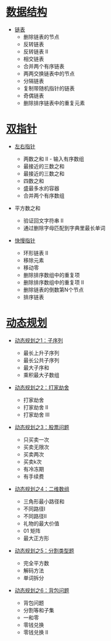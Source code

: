 # [数据结构](https://github.com/chayliu1991/LeetCode/tree/master/src/%E6%95%B0%E6%8D%AE%E7%BB%93%E6%9E%84)

- [链表](https://github.com/chayliu1991/LeetCode/blob/master/src/%E6%95%B0%E6%8D%AE%E7%BB%93%E6%9E%84/%E9%93%BE%E8%A1%A8.md)
  - 删除链表的节点
  - 反转链表
  - 反转链表 II
  - 相交链表
  - 合并两个有序链表
  - 两两交换链表中的节点
  - 分隔链表
  - 复制带随机指针的链表
  - 奇偶链表
  - 删除排序链表中的重复元素

# [双指针](https://github.com/chayliu1991/LeetCode/tree/master/src/%E5%8F%8C%E6%8C%87%E9%92%88)

- [左右指针](https://github.com/chayliu1991/LeetCode/blob/master/src/%E5%8F%8C%E6%8C%87%E9%92%88/%E5%B7%A6%E5%8F%B3%E6%8C%87%E9%92%88.md)
  - 两数之和 II - 输入有序数组
  - 最接近的三数之和
  - 最接近的三数之和
  - 四数之和
  - 盛最多水的容器
  - 合并两个有序数组
- 平方数之和
  - 验证回文字符串 Ⅱ
  - 通过删除字母匹配到字典里最长单词
  
- [快慢指针](https://github.com/chayliu1991/LeetCode/blob/master/src/%E5%8F%8C%E6%8C%87%E9%92%88/%E5%BF%AB%E6%85%A2%E6%8C%87%E9%92%88.md)
  - 环形链表 II
  - 移除元素
  - 移动零
  - 删除排序数组中的重复项
  - 删除排序数组中的重复项 II
  - 删除链表的倒数第N个节点
  - 排序链表

# [动态规划](https://github.com/chayliu1991/LeetCode/tree/master/src/%E5%8A%A8%E6%80%81%E8%A7%84%E5%88%92)

- [动态规划之1：子序列](https://github.com/chayliu1991/LeetCode/blob/master/src/%E5%8A%A8%E6%80%81%E8%A7%84%E5%88%92/%E5%8A%A8%E6%80%81%E8%A7%84%E5%88%92%E4%B9%8B1%EF%BC%9A%E5%AD%90%E5%BA%8F%E5%88%97.md)
  - 最长上升子序列
  - 最长公共子序列
  - 最大子序和
  - 乘积最大子数组
- [动态规划之2：打家劫舍](https://github.com/chayliu1991/LeetCode/blob/master/src/%E5%8A%A8%E6%80%81%E8%A7%84%E5%88%92/%E5%8A%A8%E6%80%81%E8%A7%84%E5%88%92%E4%B9%8B2%EF%BC%9A%E6%89%93%E5%AE%B6%E5%8A%AB%E8%88%8D.md)
  - 打家劫舍
  - 打家劫舍 II
  - 打家劫舍 III
- [动态规划之3：股票问题](https://github.com/chayliu1991/LeetCode/blob/master/src/%E5%8A%A8%E6%80%81%E8%A7%84%E5%88%92/%E5%8A%A8%E6%80%81%E8%A7%84%E5%88%92%E4%B9%8B3%EF%BC%9A%E8%82%A1%E7%A5%A8%E9%97%AE%E9%A2%98.md)
  - 只买卖一次
  - 买卖无限次
  - 买卖两次
  - 买卖k次
  - 有冷冻期
  - 有手续费
- [动态规划之4：二维数组](https://github.com/chayliu1991/LeetCode/blob/master/src/%E5%8A%A8%E6%80%81%E8%A7%84%E5%88%92/%E5%8A%A8%E6%80%81%E8%A7%84%E5%88%92%E4%B9%8B4%EF%BC%9A%E4%BA%8C%E7%BB%B4%E6%95%B0%E7%BB%84.md)
  -  三角形最小路径和
  - 不同路径I
  - 不同路径II
  - 礼物的最大价值
  - 01 矩阵
  - 最大正方形

- [动态规划之5：分割类型题](https://github.com/chayliu1991/LeetCode/blob/master/src/%E5%8A%A8%E6%80%81%E8%A7%84%E5%88%92/%E5%8A%A8%E6%80%81%E8%A7%84%E5%88%92%E4%B9%8B5%EF%BC%9A%E5%88%86%E5%89%B2%E7%B1%BB%E5%9E%8B%E9%A2%98.md)
  - 完全平方数
  - 解码方法
  - 单词拆分
- [动态规划之6：背包问题](https://github.com/chayliu1991/LeetCode/blob/master/src/%E5%8A%A8%E6%80%81%E8%A7%84%E5%88%92/%E5%8A%A8%E6%80%81%E8%A7%84%E5%88%92%E4%B9%8B6%EF%BC%9A%E8%83%8C%E5%8C%85%E9%97%AE%E9%A2%98.md)
  - 背包问题
  - 分割等和子集
  - 一和零
  - 零钱兑换
  - 零钱兑换 II